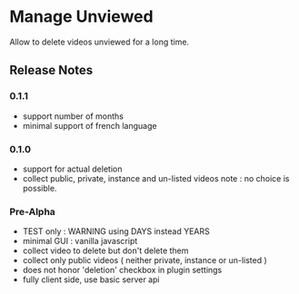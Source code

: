 # Manage Unviewed

Allow to delete videos unviewed for a long time.

## Release Notes

### 0.1.1

- support number of months
- minimal support of french language

### 0.1.0

- support for actual deletion
- collect public, private, instance and un-listed videos
  note : no choice is possible.

### Pre-Alpha

- TEST only : WARNING using DAYS instead YEARS
- minimal GUI : vanilla javascript
- collect video to delete but don't delete them
- collect only public videos ( neither private, instance or un-listed )
- does not honor 'deletion' checkbox in plugin settings
- fully client side, use basic server api

